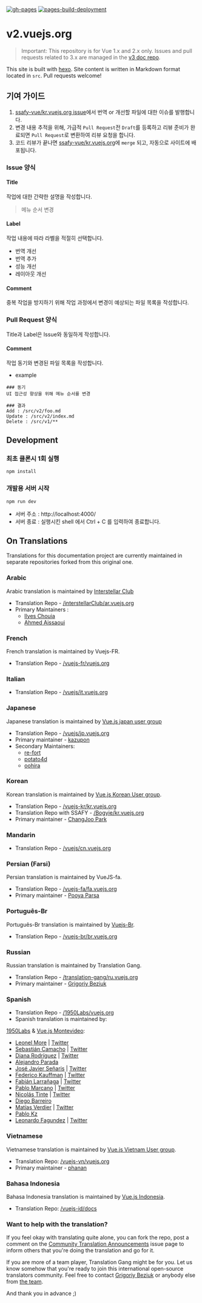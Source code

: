 [![gh-pages](https://github.com/ssafy-vue/kr.vuejs.org/actions/workflows/gh-pages.yml/badge.svg?branch=master)](https://github.com/ssafy-vue/kr.vuejs.org/actions/workflows/gh-pages.yml)
[![pages-build-deployment](https://github.com/ssafy-vue/kr.vuejs.org/actions/workflows/pages/pages-build-deployment/badge.svg?branch=gh-pages)](https://github.com/ssafy-vue/kr.vuejs.org/actions/workflows/pages/pages-build-deployment)

# v2.vuejs.org

> Important: This repository is for Vue 1.x and 2.x only. Issues and pull requests related to 3.x are managed in the [v3 doc repo](https://github.com/vuejs/docs-next).

This site is built with [hexo](http://hexo.io/). Site content is written in Markdown format located in `src`. Pull requests welcome!

## 기여 가이드
1. [ssafy-vue/kr.vuejs.org issue](https://github.com/ssafy-vue/kr.vuejs.org/issues)에서 번역 or 개선할 파일에 대한 이슈를 발행합니다.
2. 변경 내용 추적을 위해, 가급적 `Pull Request`전 `Draft`를 등록하고 리뷰 준비가 완료되면 `Pull Request`로 변환하여 리뷰 요청을 합니다.
3. 코드 리뷰가 끝나면 [ssafy-vue/kr.vuejs.org](https://github.com/ssafy-vue/kr.vuejs.org)에 `merge` 되고, 자동으로 사이트에 배포됩니다.

### Issue 양식
#### Title
작업에 대한 간략한 설명을 작성합니다.

> 메뉴 순서 변경

#### Label

작업 내용에 따라 라벨을 적절히 선택합니다.

- 번역 개선
- 번역 추가
- 성능 개선
- 레이아웃 개선

#### Comment
중복 작업을 방지하기 위해 작업 과정에서 변경이 예상되는 파일 목록을 작성합니다.

### Pull Request 양식

Title과 Label은 Issue와 동일하게 작성합니다.

#### Comment
작업 동기와 변경된 파일 목록을 작성합니다.

- example
``` text
### 동기
UI 접근성 향상을 위해 메뉴 순서를 변경

### 결과
Add : /src/v2/foo.md
Update : /src/v2/index.md
Delete : /src/v1/**
```

## Development
### 최초 클론시 1회 실행
``` bash
npm install
```

### 개발용 서버 시작

``` bash
npm run dev
```
* 서버 주소 : http://localhost:4000/ 
* 서버 종료 : 실행시킨 shell 에서 Ctrl + C 를 입력하여 종료합니다.

## On Translations

Translations for this documentation project are currently maintained in separate repositories forked from this original one.

### Arabic

Arabic translation is maintained by [Interstellar Club](https://github.com/InterstellarClub)

* Translation Repo - [/interstellarClub/ar.vuejs.org](https://github.com/interstellarClub/ar.vuejs.org)
* Primary Maintainers :
    * [Ilyes Chouia](https://github.com/celyes)
    * [Ahmed Aissaoui](https://github.com/Aissaoui-Ahmed)

### French

French translation is maintained by Vuejs-FR.
* Translation Repo - [/vuejs-fr/vuejs.org](https://github.com/vuejs-fr/vuejs.org)

### Italian

* Translation Repo - [/vuejs/it.vuejs.org](https://github.com/vuejs/it.vuejs.org)

### Japanese

Japanese translation is maintained by [Vue.js japan user group](https://github.com/vuejs-jp)

* Translation Repo - [/vuejs/jp.vuejs.org](https://github.com/vuejs/jp.vuejs.org)
* Primary maintainer - [kazupon](https://github.com/kazupon)
* Secondary Maintainers:
    * [re-fort](https://github.com/re-fort)
    * [potato4d](https://github.com/potato4d)
    * [oohira](https://github.com/oohira)

### Korean

Korean translation is maintained by [Vue.js Korean User group](https://github.com/vuejs-kr).

* Translation Repo - [/vuejs-kr/kr.vuejs.org](https://github.com/vuejs-kr/kr.vuejs.org)
* Translation Repo with SSAFY - [/Bogyie/kr.vuejs.org](https://github.com/Bogyie/kr.vuejs.org)
* Primary maintainer - [ChangJoo Park](https://github.com/ChangJoo-Park)

### Mandarin

* Translation Repo - [/vuejs/cn.vuejs.org](https://github.com/vuejs/cn.vuejs.org)

### Persian (Farsi)

Persian translation is maintained by VueJS-fa.

* Translation Repo - [/vuejs-fa/fa.vuejs.org](https://github.com/vuejs-fa/fa.vuejs.org)
* Primary maintainer - [Pooya Parsa](https://github.com/pi0)

### Português-Br

Português-Br translation is maintained by [Vuejs-Br](https://github.com/vuejs-br).

* Translation Repo - [/vuejs-br/br.vuejs.org](https://github.com/vuejs-br/br.vuejs.org)

### Russian

Russian translation is maintained by Translation Gang.

* Translation Repo - [/translation-gang/ru.vuejs.org](https://github.com/translation-gang/ru.vuejs.org)
* Primary maintainer - [Grigoriy Beziuk](https://gbezyuk.github.io)

### Spanish

* Translation Repo - [/1950Labs/vuejs.org](https://github.com/1950Labs/vuejs.org)
* Spanish translation is maintained by:

[1950Labs](https://1950labs.com) & [Vue.js Montevideo](https://www.meetup.com/Montevideo-Vue-JS-Meetup/):

- [Leonel More](https://github.com/leonelmore) | [Twitter](https://twitter.com/leonelmore)
- [Sebastián Camacho](https://github.com/sxcamacho) | [Twitter](https://twitter.com/sxcamacho)
- [Diana Rodríguez](https://github.com/alphacentauri82) | [Twitter](https://twitter.com/cotufa82)
- [Alejandro Parada](https://github.com/alejandro8605)
- [José Javier Señaris](https://github.com/pepesenaris) | [Twitter](https://twitter.com/pepesenaris)
- [Federico Kauffman](https://github.com/fedekau) | [Twitter](https://twitter.com/fedekauffman)
- [Fabián Larrañaga](https://github.com/FLarra) | [Twitter](https://twitter.com/FLarraa)
- [Pablo Marcano](https://github.com/Pablosky12) | [Twitter](https://twitter.com/stiv_ml)
- [Nicolás Tinte](https://github.com/Tintef) | [Twitter](https://twitter.com/NicoTinte)
- [Diego Barreiro](https://github.com/faliure)
- [Matías Verdier](https://github.com/MatiasVerdier) | [Twitter](https://twitter.com/matiasvj)
- [Pablo Kz](https://github.com/pabloKz)
- [Leonardo Fagundez](https://github.com/lfgdzdev) | [Twitter](https://twitter.com/Lfgdz)


### Vietnamese

Vietnamese translation is maintained by [Vue.js Vietnam User group](https://github.com/vuejs-vn/).

* Translation Repo: [/vuejs-vn/vuejs.org](https://github.com/vuejs-vn/vuejs.org)
* Primary maintainer - [phanan](https://github.com/phanan)

### Bahasa Indonesia

Bahasa Indonesia translation is maintained by [Vue.js Indonesia](https://github.com/vuejs-id/).

* Translation Repo: [/vuejs-id/docs](https://github.com/vuejs-id/docs)

### Want to help with the translation?

If you feel okay with translating quite alone, you can fork the repo, post a comment on the [Community Translation Announcements](https://github.com/vuejs/v2.vuejs.org/issues/2015) issue page to inform others that you're doing the translation and go for it.

If you are more of a team player, Translation Gang might be for you. Let us know somehow that you're ready to join this international open-source translators community. Feel free to contact [Grigoriy Beziuk](https://gbezyuk.github.io) or anybody else from [the team](https://github.com/orgs/translation-gang/people).

And thank you in advance ;)
